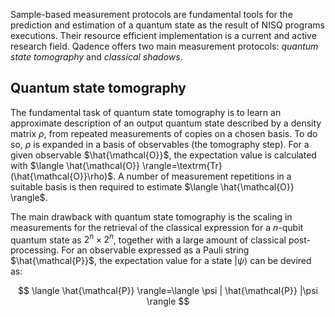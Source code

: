 Sample-based measurement protocols are fundamental tools for the prediction and estimation of a quantum state as the result of NISQ programs executions. Their resource efficient implementation is a current and active research field. Qadence offers two main measurement protocols: _quantum state tomography_ and _classical shadows_.

## Quantum state tomography

The fundamental task of quantum state tomography is to learn an approximate description of an output quantum state described by a density matrix $\rho$, from repeated measurements of copies on a chosen basis. To do so, $\rho$ is expanded in a basis of observables (the tomography step). For a given observable $\hat{\mathcal{O}}$, the expectation value is calculated with $\langle \hat{\mathcal{O}} \rangle=\textrm{Tr}(\hat{\mathcal{O}}\rho)$. A number of measurement repetitions in a suitable basis is then required to estimate $\langle \hat{\mathcal{O}} \rangle$.

The main drawback with quantum state tomography is the scaling in measurements for the retrieval of the classical expression for a $n$-qubit quantum state as $2^n \times 2^n$, together with a large amount of classical post-processing. For an observable expressed as a Pauli string $\hat{\mathcal{P}}$, the expectation value for a state $|\psi \rangle$ can be devired as:

$$
\langle \hat{\mathcal{P}} \rangle=\langle \psi | \hat{\mathcal{P}} |\psi \rangle
$$
